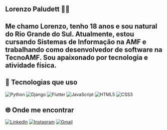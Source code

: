 ## Lorenzo Paludett 🍃🍃

Me chamo Lorenzo, tenho 18 anos e sou natural do Rio Grande do Sul. Atualmente, estou cursando Sistemas de Informação na AMF e trabalhando como desenvolvedor de software na TecnoAMF. Sou apaixonado por tecnologia e atividade física.
---

## 🚀 Tecnologias que uso
![Python](https://img.shields.io/badge/-Python-3776AB?style=flat&logo=python&logoColor=fff)
![Django](https://img.shields.io/badge/-Django-092E20?style=flat&logo=django&logoColor=fff)
![Flutter](https://img.shields.io/badge/-Flutter-02569B?style=flat&logo=flutter&logoColor=fff)
![JavaScript](https://img.shields.io/badge/-JavaScript-F7DF1E?style=flat&logo=javascript&logoColor=000)
![HTML5](https://img.shields.io/badge/-HTML5-E34F26?style=flat&logo=html5&logoColor=fff)
![CSS3](https://img.shields.io/badge/-CSS3-1572B6?style=flat&logo=css3&logoColor=fff)

## 🌐 Onde me encontrar
[![LinkedIn](https://img.shields.io/badge/LinkedIn-0e76a8?style=flat&logo=linkedin&logoColor=white)](https://www.linkedin.com/in/lorenzo-paludett/)
[![Instagram](https://img.shields.io/badge/Instagram-E4405F?style=flat&logo=instagram&logoColor=white)](https://www.instagram.com/lorenzopaludett/)
[![Gmail](https://img.shields.io/badge/Gmail-D14836?style=flat&logo=gmail&logoColor=white)](mailto:lorenzopaludettbenedetti@gmail.com)
